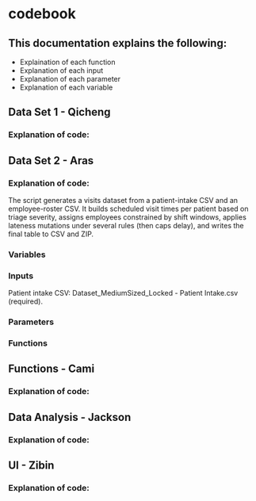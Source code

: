 # codebook


## This documentation explains the following:
- Explaination of each function
- Explanation of each input
- Explanation of each parameter
- Explanation of each variable



## Data Set 1 - Qicheng
### Explanation of code:

## Data Set 2 - Aras
### Explanation of code:
The script generates a visits dataset from a patient-intake CSV and an employee-roster CSV. It builds scheduled visit times per patient based on triage severity, assigns employees constrained by shift windows, applies lateness mutations under several rules (then caps delay), and writes the final table to CSV and ZIP.

### Variables
### Inputs
Patient intake CSV: Dataset_MediumSized_Locked - Patient Intake.csv (required).

### Parameters
### Functions

## Functions - Cami
### Explanation of code:

## Data Analysis - Jackson
### Explanation of code:

## UI - Zibin
### Explanation of code:
